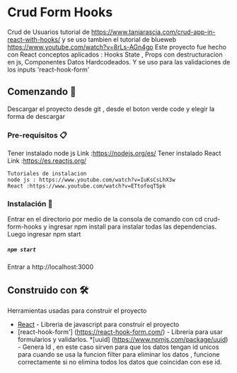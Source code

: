 # Crud Form Hooks

Crud de Usuarios   tutorial de https://www.taniarascia.com/crud-app-in-react-with-hooks/ y se uso tambien el tutorial de blueweb  https://www.youtube.com/watch?v=8rLs-AGn4go
Este proyecto fue hecho con React conceptos aplicados :
Hooks State ,
Props con destructuracion en js, 
Componentes 
Datos Hardcodeados.
Y se uso para las validaciones de los inputs 'react-hook-form'


## Comenzando 🚀

Descargar el proyecto desde git , desde el boton verde code y elegir la forma de descargar


### Pre-requisitos 📋

Tener instalado node js Link :https://nodejs.org/es/
Tener instalado React Link :https://es.reactjs.org/



```
Tutoriales de instalacion 
node js : https://www.youtube.com/watch?v=IuKsCsLhX3w
React :https://www.youtube.com/watch?v=ETtofoqT5pk
```

### Instalación 🔧

Entrar en el directorio por medio de la consola de comando con cd crud-form-hooks y ingresar npm install para instalar todas las dependencias.
Luego ingresar npm start
##### `npm start`
Entrar a http://localhost:3000

## Construido con 🛠️

Herramientas usadas para construir el proyecto
* [React](https://es.reactjs.org/) - Libreria de javascript para construir el proyecto
* [react-hook-form'] (https://react-hook-form.com/) - Libreria para usar formularios y validarlos.
*[uuid] (https://www.npmjs.com/package/uuid) - Genera Id , en este caso sirven para que los datos tengan id unicos para cuando se usa la funcion filter para eliminar los datos , funcione correctamente si no elimina todos los datos que coincidan con ese id.

